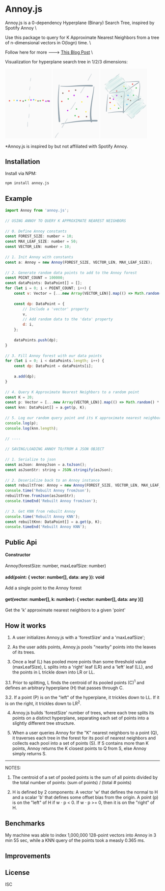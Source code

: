 # Annoy.js

Annoy.js is a 0-dependency Hyperplane (Binary) Search Tree, inspired by Spotify Annoy \

Use this package to query for K Approximate Nearest Neighbors from a tree of n-dimensional vectors in O(logn) time. \

Follow here for more ---> <a href="https://erikbern.com/2015/10/01/nearest-neighbors-and-vector-models-part-2-how-to-search-in-high-dimensional-spaces.html" target="_blank">This Blog Post</a> \

Visualization for hyperplane search tree in 1/2/3 dimensions:
<p float="left">
    <img src="https://github.com/DanielKRing1/Annoy.js/blob/main/demo/1D.png" width="30%"/>
    <img src="https://github.com/DanielKRing1/Annoy.js/blob/main/demo/2D.png" width="30%" />
    <img src="https://github.com/DanielKRing1/Annoy.js/blob/main/demo/3D.png" width="30%" />
</p>

\*Annoy.js is inspired by but not affiliated with Spotify Annoy.

## Installation

Install via NPM:

```bash
npm install annoy.js
```

## Example

```javascript
import Annoy from 'annoy.js';

// USING ANNOY TO QUERY K APPROXIMATE NEAREST NEIGHBORS

// 0. Define Annoy constants
const FOREST_SIZE: number = 10;
const MAX_LEAF_SIZE: number = 50;
const VECTOR_LEN: number = 10;

// 1. Init Annoy with constants
const a: Annoy = new Annoy(FOREST_SIZE, VECTOR_LEN, MAX_LEAF_SIZE);

// 2. Generate random data points to add to the Annoy forest
const POINT_COUNT = 100000;
const dataPoints: DataPoint[] = [];
for (let i = 0; i < POINT_COUNT; i++) {
    const v: Vector = [...new Array(VECTOR_LEN)].map(() => Math.random() * 40);

    const dp: DataPoint = {
        // Include a 'vector' property
        v,
        // Add random data to the 'data' property
        d: i,
    };

    dataPoints.push(dp);
}

// 3. Fill Annoy forest with our data points
for (let i = 0; i < dataPoints.length; i++) {
    const dp: DataPoint = dataPoints[i];

    a.add(dp);
}

// 4. Query K Approximate Nearest Neighbors to a random point
const K = 20;
const p: Vector = [...new Array(VECTOR_LEN)].map(() => Math.random() * 40);
const knn: DataPoint[] = a.get(p, K);

// 5. Log our random query point and its K approximate nearest neighbors
console.log(p);
console.log(knn.length);

// ----

// SAVING/LOADING ANNOY TO/FROM A JSON OBJECT

// 1. Serialize to json
const asJson: AnnoyJson = a.toJson();
const asJsonStr: string = JSON.stringify(asJson);

// 2. Deserialize back to an Annoy instance
const rebuiltTree: Annoy = new Annoy(FOREST_SIZE, VECTOR_LEN, MAX_LEAF_SIZE);
console.time('Rebuilt Annoy fromJson');
rebuiltTree.fromJson(asJsonStr);
console.timeEnd('Rebuilt Annoy fromJson');

// 3. Get KNN from rebuilt Annoy
console.time('Rebuilt Annoy KNN');
const rebuiltKnn: DataPoint[] = a.get(p, K);
console.timeEnd('Rebuilt Annoy KNN');

```

## Public Api

#### Constructor

Annoy(forestSize: number, maxLeafSize: number)

#### add(point: { vector: number[], data: any }): void

Add a single point to the Annoy forest

#### get(vector: number[], k: number): { vector: number[], data: any }[]

Get the 'k' approximate nearest neighbors to a given 'point'

## How it works

1. A user initializes Annoy.js with a 'forestSize' and a 'maxLeafSize';

2. As the user adds points, Annoy.js pools "nearby" points into the leaves of its trees.

3. Once a leaf (L) has pooled more points than some threshold value (maxLeafSize), L splits into a 'right' leaf (LR) and a 'left' leaf (LL), and the points in L trickle down into LR or LL.

3.1. Prior to splitting, L finds the centroid of its pooled points (C)<sup>1</sup> and defines an arbitrary hyperplane (H) that passes through C.

3.2. If a point (P) is on the "left" of the hyperplane, it trickles down to LL. If it is on the right, it trickles down to LR<sup>2</sup>.

4. Annoy.js builds 'forestSize' number of trees, where each tree splits its points on a distinct hyperplane, separating each set of points into a slightly different tree structure.

5. When a user queries Annoy for the "K" nearest neighbors to a point (Q), it traverses each tree in the forest for its pool of nearest neighbors and collects each pool into a set of points (S). If S contains more than K points, Annoy returns the K closest points to Q from S, else Annoy simply returns S.

<hr/>

NOTES:

1. The centroid of a set of pooled points is the sum of all points divided by the total number of points: (sum of points) / (total # points)

2. H is defined by 2 components: A vector 'w' that defines the normal to H and a scalar 'b' that defines some offset bias from the origin. A point (p) is on the "left" of H if w ⋅ p < 0. If w ⋅ p >= 0, then it is on the "right" of H.

## Benchmarks

My machine was able to index 1,000,000 128-point vectors into Annoy in 3 min 55 sec, while a KNN query of the points took a measly 0.365 ms.

## Improvements

## License

ISC
